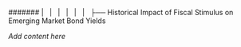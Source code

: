 ####### |   |   |   |   |   |   ├── Historical Impact of Fiscal Stimulus on Emerging Market Bond Yields

*Add content here*